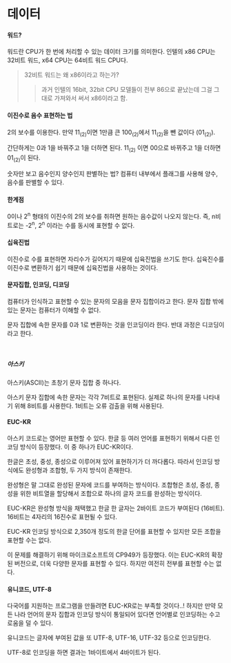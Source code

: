# 데이터

#### 워드?

워드란 CPU가 한 번에 처리할 수 있는 데이터 크기를 의미한다.
인텔의 x86 CPU는 32비트 워드, x64 CPU는 64비트 워드 CPU다.

> 32비트 워드는 왜 x86이라고 하는가?
>
> > 과거 인텔의 16bit, 32bit CPU 모델들이 전부 86으로 끝났는데 그걸 그대로 가져와서 써서 x86이라고 함.

#### 이진수로 음수 표현하는 법

2의 보수를 이용한다.
만약 11<sub>(2)</sub>이면 1만큼 큰 100<sub>(2)</sub>에서 11<sub>(2)</sub>을 뺀 값이다 (01<sub>(2)</sub>).

간단하게는 0과 1을 바꿔주고 1을 더하면 된다.
11<sub>(2)</sub> 이면 00으로 바뀌주고 1을 더하면 01<sub>(2)</sub>이 된다.

숫자만 보고 음수인지 양수인지 판별하는 법?
컴퓨터 내부에서 플래그를 사용해 양수, 음수를 판별할 수 있다.

#### 한계점

0이나 2<sup>n</sup> 형태의 이진수의 2의 보수를 취하면 원하는 음수값이 나오지 않는다.
즉, n비트로는 -2<sup>n</sup>, 2<sup>n</sup> 이라는 수를 동시에 표현할 수 없다.

#### 십육진법

이진수로 수를 표현하면 자리수가 길어지기 때문에 십육진법을 쓰기도 한다. 십육진수를 이진수로 변환하기 쉽기 때문에 십육진법을 사용하는 것이다.

#### 문자집합, 인코딩, 디코딩

컴퓨터가 인식하고 표현할 수 있는 문자의 모음을 문자 집합이라고 한다.
문자 집합 밖에 있는 문자는 컴퓨터가 이해할 수 없다.

문자 집합에 속한 문자를 0과 1로 변환하는 것을 인코딩이라 한다. 반대 과정은 디코딩이라고 한다.

</br>

##### 아스키

아스키(ASCII)는 초창기 문자 집합 중 하나다.

아스키 문자 집합에 속한 문자는 각각 7비트로 표현된다.
실제로 하나의 문자를 나타내기 위해 8비트를 사용한다. 1비트는 오류 검출을 위해 사용된다.

#### EUC-KR

아스키 코드로는 영어만 표현할 수 있다. 한글 등 여러 언어를 표현하기 위해서 다른 인코딩 방식이 등장했다. 이 중 하나가 EUC-KR이다.

한글은 초성, 중성, 종성으로 이루어져 있어 표현하기가 더 까다롭다. 따라서 인코딩 방식에도 완성형과 조합형, 두 가지 방식이 존재한다.

완성형은 말 그대로 완성된 문자에 코드를 부여하는 방식이다.
조합형은 초성, 중성, 종성을 위한 비트열을 할당해서 조합으로 하나의 글자 코드를 완성하는 방식이다.

EUC-KR은 완성형 방식을 채택했고 한글 한 글자는 2바이트 코드가 부여된다 (16비트). 16비트는 4자리의 16진수로 표현될 수 있다.

EUC-KR 인코딩 방식으로 2,350개 정도의 한글 단어를 표현할 수 있지만 모든 조합을 표현할 수는 없다.

이 문제를 해결하기 위해 마이크로소프트의 CP949가 등장했다. 이는 EUC-KR의 확장된 버전으로, 더욱 다양한 문자를 표현할 수 있다. 하지만 여전히 전부를 표현할 수는 없다.

#### 유니코드, UTF-8

다국어를 지원하는 프로그램을 만들려면 EUC-KR로는 부족할 것이다..!
하지만 만약 모든 나라 언어의 문자 집합과 인코딩 방식이 통일되어 있다면 언어별로 인코딩하는 수고로움을 덜 수 있다.

유니코드는 글자에 부여된 값을 또 UTF-8, UTF-16, UTF-32 등으로 인코딩한다.

UTF-8로 인코딩을 하면 결과는 1바이트에서 4바이트가 된다.
